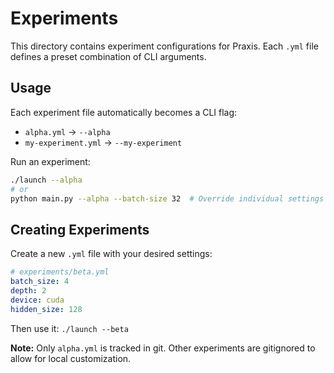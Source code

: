 # Experiments

This directory contains experiment configurations for Praxis. Each `.yml` file defines a preset combination of CLI arguments.

## Usage

Each experiment file automatically becomes a CLI flag:

- `alpha.yml` → `--alpha`
- `my-experiment.yml` → `--my-experiment`

Run an experiment:

```bash
./launch --alpha
# or
python main.py --alpha --batch-size 32  # Override individual settings
```

## Creating Experiments

Create a new `.yml` file with your desired settings:

```yaml
# experiments/beta.yml
batch_size: 4
depth: 2
device: cuda
hidden_size: 128
```

Then use it: `./launch --beta`

**Note:** Only `alpha.yml` is tracked in git. Other experiments are gitignored to allow for local customization.
